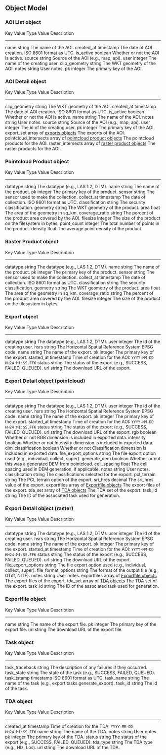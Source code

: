Object Model
------------

### AOI List object

  Key                     Value Type   Value Description
  ------------------- ------------ -------------------------------------
  name                string       The name of the AOI.
  created\_at         timestamp    The date of AOI creation. ISO 8601 format as UTC.
  is\_active          boolean      Whether or not the AOI is active.
  source              string       Source of the AOI (e.g., map, api).
  user                integer      The name of the creating user.
  clip\_geometry      string       The WKT geometry of the AOI.
  notes               string       User notes.
  pk                  integer      The primary key of the AOI.

### AOI Detail object

  Key                      Value Type                                             Value Description
  ---------------------- -------------------------------------------------------- -------------------------------------
  clip\_geometry         string                                                   The WKT geometry of the AOI.
  created\_at            timestamp                                                The date of AOI creation. ISO 8601 format as UTC.
  is\_active             boolean                                                  Whether or not the AOI is active.
  name                   string                                                   The name of the AOI.
  notes                  string                                                   User notes.
  source                 string                                                   Source of the AOI (e.g., map, api).
  user                   integer                                                  The id of the creating user.
  pk                     integer                                                  The primary key of the AOI.
  export\_set            array of [exports objects](#export-object)               The exports of the AOI.
  pointcloud\_intersects array of [pointcloud product objects](#pointcloud-product-object) The pointcloud products for the AOI.
  raster\_intersects     array of [raster product objects](#raster-product-object) The raster products for the AOI.

### Pointcloud Product object

  Key            Value Type   Value Description
  -------------- ------------ -------------------------------------
  datatype       string       The datatype (e.g., LAS 1.2, DTM).
  name           string       The name of the product.
  pk             integer      The primary key of the product.
  sensor         string       The sensor used to make the collection.
  collect\_at    timestamp    The date of collection. ISO 8601 format as UTC.
  classification string       The security classification.
  geometry       string       The WKT geometry of the product.
  area           float        The area of the geometry in sq_km.
  coverage\_ratio string      The percent of the product area covered by the AOI.
  filesize       integer      The size of the product on the filesystem in bytes.
  point\_count    integer     The total number of points in the product.
  density        float        The average point density of the product.

### Raster Product object

  Key            Value Type   Value Description
  -------------- ------------ -------------------------------------
  datatype       string       The datatype (e.g., LAS 1.2, DTM).
  name           string       The name of the product.
  pk             integer      The primary key of the product.
  sensor         string       The sensor used to make the collection.
  collect\_at    timestamp    The date of collection. ISO 8601 format as UTC.
  classification string       The security classification.
  geometry       string       The WKT geometry of the product.
  area           float        The area of the geometry in sq_km.
  coverage\_ratio string      The percent of the product area covered by the AOI.
  filesize       integer      The size of the product on the filesystem in bytes.

### Export object

  Key                 Value Type   Value Description
  ------------------- ------------ -----------------------------------------------------------
  datatype            string       The datatype (e.g., LAS 1.2, DTM).
  user                integer      The id of the creating user.
  hsrs                string       The Horizontal Spatial Reference System EPSG code.
  name                string       The name of the export.
  pk                  integer      The primary key of the export.
  started\_at         timestamp    Time of creation for the AOI: `YYYY-MM-DD HH24:MI:SS.FF6`
  status              string       The status of the export (e.g., SUCCESS, FAILED, QUEUED).
  url                 string       The download URL of the export.

### Export Detail object (pointcloud)

  Key                   Value Type                                            Value Description
  --------------------- ----------------------------------------------------- -------------------------------------
  datatype              string       The datatype (e.g., LAS 1.2, DTM).
  user                  integer      The id of the creating user.
  hsrs                  string       The Horizontal Spatial Reference System EPSG code.
  name                  string       The name of the export.
  pk                    integer      The primary key of the export.
  started\_at           timestamp    Time of creation for the AOI: `YYYY-MM-DD HH24:MI:SS.FF6`
  status                string       The status of the export (e.g., SUCCESS, FAILED, QUEUED).
  url                   string       The download URL of the export.
  rgb                   boolean      Whether or not RGB dimension is included in exported data.
  intensity             boolean      Whether or not Intensity dimension is included in exported data.
  dim\_classification   boolean      Whether or not Classification dimension is included in exported data.
  file\_export\_options string       The file export option used (e.g., individual, collect, super).
  generate\_dem         boolean      Whether or not this was a generated DEM from pointcloud.
  cell\_spacing         float        The cell spacing used in DEM generation, if applicable.
  notes                 string       User notes.
  classification        string       The classifications selected for the export.
  pcl\_terrain          string       The PCL terrain option of the export.
  sri\_hres             decimal      The sri_hres value of the export.
  exportfiles           array of [Exportfile objects](#exportfile-object)   The export files of the export.
  tda\_set              array of [TDA objects](#tda-object)         The TDA set of the export.
  task\_id              string       The ID of the associated task used for generation.

### Export Detail object (raster)

  Key                   Value Type                                            Value Description
  --------------------- ----------------------------------------------------- -------------------------------------
  datatype              string       The datatype (e.g., LAS 1.2, DTM).
  user                  integer      The id of the creating user.
  hsrs                  string       The Horizontal Spatial Reference System EPSG code.
  name                  string       The name of the export.
  pk                    integer      The primary key of the export.
  started\_at           timestamp    Time of creation for the AOI: `YYYY-MM-DD HH24:MI:SS.FF6`
  status                string       The status of the export (e.g., SUCCESS, FAILED, QUEUED).
  url                   string       The download URL of the export.
  file\_export\_options string       The file export option used (e.g., individual, collect, super).
  file\_format\_options string       The format of the output file (e.g., GTiff, NITF).
  notes                 string       User notes.
  exportfiles           array of [Exportfile objects](#exportfile-object)   The export files of the export.
  tda\_set              array of [TDA objects](#tda-object)         The TDA set of the export.
  task\_id              string       The ID of the associated task used for generation.

### Exportfile object

  Key    Value Type   Value Description
  ------ ------------ --------------------------------------
  name   string       The name of the export file.
  pk     integer      The primary key of the export file.
  url    string       The download URL of the export file.

### Task object

  Key               Value Type   Value Description
  ----------------- ------------ -------------------------------------------------------------
  task\_traceback   string       The description of any failures if they occurred.
  task\_state       string       The state of the task (e.g., SUCCESS, FAILED, QUEUED).
  task\_tstamp      timestamp    ISO 8601 format as UTC.
  task\_name        string       The name of the task (e.g., export.tasks.generate\_export).
  task\_id          string       The id of the task.

### TDA object

  Key           Value Type   Value Description
  ------------- ------------ -----------------------------------------------------------
  created\_at   timestamp    Time of creation for the TDA: `YYYY-MM-DD HH24:MI:SS.FF6`
  name          string       The name of the TDA.
  notes         string       User notes.
  pk            integer      The primary key of the TDA.
  status        string       The status of the export (e.g., SUCCESS, FAILED, QUEUED).
  tda\_type     string       The TDA type (e.g., Hlz, Los).
  url           string       The download URL of the TDA.

